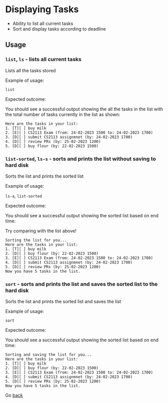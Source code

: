 # Displaying Tasks

- Ability to list all current tasks
- Sort and display tasks according to deadline

## Usage

### `list`, `ls` - lists all current tasks

Lists all the tasks stored

Example of usage:

`list`

Expected outcome:

You should see a successful output showing the
all the tasks in the list with the total number of tasks
currently in the list as shown:

```
Here are the tasks in your list:
1. [T][ ] buy milk
2. [E][ ] CS2113 Exam (from: 24-02-2023 1500 to: 24-02-2023 1700)
3. [D][ ] submit CS2113 assignmnet (by: 24-02-2023 1700)
4. [D][ ] review PRs (by: 25-02-2023 1200)
5. [D][ ] buy flour (by: 22-02-2023 1500)
```

### `list-sorted`, `ls-s` - sorts and prints the list without saving to hard disk

Sorts the list and prints the sorted list

Example of usage:

`ls-a`, `list-sorted`

Expected outcome:

You should see a successful output showing the
sorted list based on end time:

Try comparing with the list above!

```
Sorting the list for you...
Here are the tasks in your list:
1. [T][ ] buy milk
2. [D][ ] buy flour (by: 22-02-2023 1500)
3. [E][ ] CS2113 Exam (from: 24-02-2023 1500 to: 24-02-2023 1700)
4. [D][ ] submit CS2113 assignmnet (by: 24-02-2023 1700)
5. [D][ ] review PRs (by: 25-02-2023 1200)
Now you have 5 tasks in the list.
```

### `sort` - sorts and prints the list and saves the sorted list to the hard disk

Sorts the list and prints the sorted list and saves the list

Example of usage:

`sort`

Expected outcome:

You should see a successful output showing the
sorted list based on end time:

```
Sorting and saving the list for you...
Here are the tasks in your list:
1. [T][ ] buy milk
2. [D][ ] buy flour (by: 22-02-2023 1500)
3. [E][ ] CS2113 Exam (from: 24-02-2023 1500 to: 24-02-2023 1700)
4. [D][ ] submit CS2113 assignmnet (by: 24-02-2023 1700)
5. [D][ ] review PRs (by: 25-02-2023 1200)
Now you have 5 tasks in the list.
```

Go [back](README.md)

